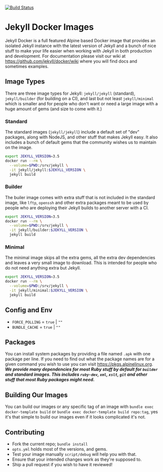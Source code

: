 [![Build Status](https://travis-ci.org/jekyll/docker.svg?branch=master)](https://travis-ci.org/jekyll/docker)

# Jekyll Docker Images

Jekyll Docker is a full featured Alpine based Docker image that provides an isolated Jekyll instance with the latest version of Jekyll and a bunch of nice stuff to make your life easier when working with Jekyll in both production and development.  For documentation please visit our wiki at https://github.com/jekyll/docker/wiki where you will find docs and sometimes examples.

## Image Types

There are three image types for Jekyll: `jekyll/jekyll` (standard), `jekyll/builder` (for building on a CI), and last but not least `jekyll/minimal` which is smaller and for people who don't want or need a large image with a huge amount of gems (and size to come with it.)

### Standard

The standard images (`jekyll/jekyll`) include a default set of "dev" packages, along with NodeJS, and other stuff that makes Jekyll easy.  It also includes a bunch of default gems that the community wishes us to maintain on the image.

```sh
export JEKYLL_VERSION=3.5
docker run --rm \
  --volume=$PWD:/srv/jekyll \
  -it jekyll/jekyll:$JEKYLL_VERSION \
  jekyll build
```

### Builder

The builer image comes with extra stuff that is not included in the standard image, like `lftp`, `openssh` and other extra packages meant to be used by people who are deploying their Jekyll builds to another server with a CI.

```sh
export JEKYLL_VERSION=3.5
docker run --rm \
  --volume=$PWD:/srv/jekyll \
  -it jekyll/builder:$JEKYLL_VERSION \
  jekyll build
```

### Minimal

The minimal image skips all the extra gems, all the extra dev dependencies and leaves a very small image to download.  This is intended for people who do not need anything extra but Jekyll.

```sh
export JEKYLL_VERSION=3.5
docker run --rm \
  --volume=$PWD:/srv/jekyll \
  -it jekyll/minimal:$JEKYLL_VERSION \
  jekyll build
```

## Config and Env

* `FORCE_POLLING` = `true` | `""`
* `BUNDLE_CACHE`  = `true` | `""`

## Packages

You can install system packages by providing a file named `.apk` with one package per line.  If you need to find out what the package names are for a given command you wish to use you can visit https://pkgs.alpinelinux.org. ***We provide many dependencies for most Ruby stuff by default for `builder` and standard images.  This includes `ruby-dev`, `xml`, `xslt`, `git` and other stuff that most Ruby packages might need.***

## Building Our Images

You can build our images or any specific tag of an image with `bundle exec docker-template build` or `bundle exec docker-template build repo:tag`, yes it's that simple to build our images even if it looks complicated it's not.

## Contributing

* Fork the current repo; `bundle install`
* `opts.yml` holds most of the versions, and gems.
* Test your image manually `script/debug` will help you with that.
* Ensure that your intended changes work as they're supposed to.
* Ship a pull request if you wish to have it reviewed!

